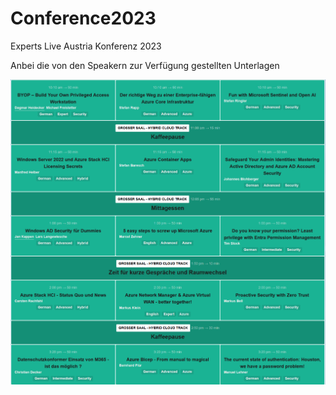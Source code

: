 # Conference2023
Experts Live Austria Konferenz 2023

Anbei die von den Speakern zur Verfügung gestellten Unterlagen



![Agenda](./ELATAgenda2023.PNG)